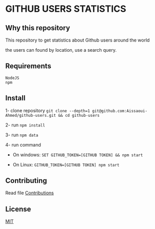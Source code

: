 # GITHUB USERS STATISTICS

## Why this repository

This repository to get statistics about Github users around the world 

the users can found by location, use a search query.

## Requirements

```
NodeJS
npm
```

## Install

1- clone repository `git clone --depth=1 git@github.com:Aissaoui-Ahmed/github-users.git && cd github-users`

2- run `npm install`

3- run `npm data`

4- run command
  
  - On windows: `SET GITHUB_TOKEN=[GITHUB TOKEN] && npm start`
  
  - On Linux: `GITHUB_TOKEN=[GITHUB TOKEN] npm start`
  
## Contributing

Read file [Contributions](https://github.com/Aissaoui-Ahmed/github-users/blob/master/CONTRIBUTING.md)

## License 

[MIT](https://github.com/Aissaoui-Ahmed/github-users/blob/master/LICENSE)

